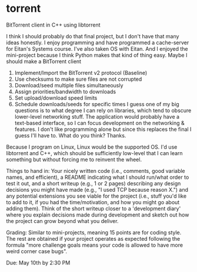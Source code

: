# torrent

BitTorrent client in C++ using libtorrent

I think I should probably do that final project, but I don't have that many ideas honestly. I enjoy programming and have
programmed a cache-server for Eitan's Systems course. I've also taken OS with Eitan. And I enjoyed the mini-project
because I think Python makes that kind of thing easy. Maybe I should make a BitTorrent client

1. Implement/Import the BitTorrent v2 protocol (Baseline)
2. Use checksums to make sure files are not corrupted
3. Download/seed multiple files simultaneously
4. Assign priorities/bandwidth to downloads
5. Set upload/download speed limits
6. Schedule downloads/seeds for specific times I guess one of my big questions is to what degree I can rely on
   libraries, which tend to obscure lower-level networking stuff. The application would probably have a text-based
   interface, so I can focus development on the networking & features. I don't like programming alone but since this
   replaces the final I guess I'll have to. What do you think? Thanks.

Because I program on Linux, Linux would be the supported OS. I'd use libtorrent and C++, which should be sufficiently
low-level that I can learn something but without forcing me to reinvent the wheel.

Things to hand in: Your nicely written code (i.e., comments, good variable names, and efficient), a README indicating
what I should run/what order to test it out, and a short writeup (e.g., 1 or 2 pages) describing any design decisions
you might have made (e.g., "I used TCP because reason X.") and any potential extensions you see viable for the project
(i.e., stuff you'd like to add to it, if you had the time/motivation, and how you might go about adding them). Think of
the short writeup closer to a 'development diary' where you explain decisions made during development and sketch out how
the project can grow beyond what you deliver.

Grading: Similar to mini-projects, meaning 15 points are for coding style. The rest are obtained if your project
operates as expected following the formula "more challenge goals means your code is allowed to have more weird corner
case bugs".

Due: May 10th by 2:30 PM
